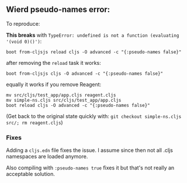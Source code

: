 ## Wierd pseudo-names error:

To reproduce:

**This breaks** with `TypeError: undefined is not a function (evaluating '(void 0)()')`:

```
boot from-cljsjs reload cljs -O advanced -c "{:pseudo-names false}"
```

after removing the `reload` task it works:

```
boot from-cljsjs cljs -O advanced -c "{:pseudo-names false}"
```

equally it works if you remove Reagent:

```
mv src/cljs/test_app/app.cljs reagent.cljs
mv simple-ns.cljs src/cljs/test_app/app.cljs
boot reload cljs -O advanced -c "{:pseudo-names false}"
```

(Get back to the original state quickly with: `git checkout simple-ns.cljs src/; rm reagent.cljs`)

### Fixes

Adding a `cljs.edn` file fixes the issue. I assume since then not
all .cljs namespaces are loaded anymore.

Also compiling with `:pseudo-names true` fixes it but that's not
really an acceptable solution.
